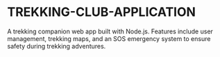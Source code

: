 # TREKKING-CLUB-APPLICATION
A trekking companion web app built with Node.js. Features include user management, trekking maps, and an SOS emergency system to ensure safety during trekking adventures.
